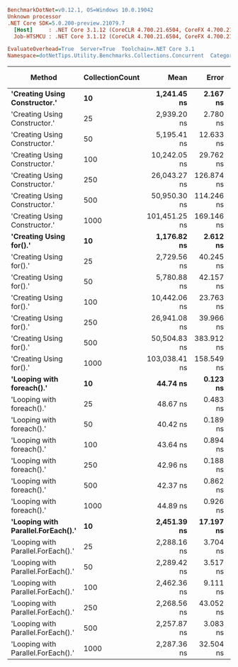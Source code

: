 ``` ini

BenchmarkDotNet=v0.12.1, OS=Windows 10.0.19042
Unknown processor
.NET Core SDK=5.0.200-preview.21079.7
  [Host]     : .NET Core 3.1.12 (CoreCLR 4.700.21.6504, CoreFX 4.700.21.6905), X64 RyuJIT
  Job-HTSMCU : .NET Core 3.1.12 (CoreCLR 4.700.21.6504, CoreFX 4.700.21.6905), X64 RyuJIT

EvaluateOverhead=True  Server=True  Toolchain=.NET Core 3.1  
Namespace=dotNetTips.Utility.Benchmarks.Collections.Concurrent  Categories=DistinctBlockingCollection,GenericCollections  

```
|                             Method | CollectionCount |          Mean |      Error |     StdDev |    StdErr |        Median |           Min |            Q1 |            Q3 |           Max |         Op/s | CI99.9% Margin | Iterations | Kurtosis | MValue | Skewness | Rank | LogicalGroup | Baseline | Code Size |  Gen 0 | Gen 1 | Gen 2 | Allocated |
|----------------------------------- |---------------- |--------------:|-----------:|-----------:|----------:|--------------:|--------------:|--------------:|--------------:|--------------:|-------------:|---------------:|-----------:|---------:|-------:|---------:|-----:|------------- |--------- |----------:|-------:|------:|------:|----------:|
|      **&#39;Creating Using Constructor.&#39;** |              **10** |   **1,241.45 ns** |   **2.167 ns** |   **1.921 ns** |  **0.513 ns** |   **1,241.27 ns** |   **1,238.67 ns** |   **1,239.86 ns** |   **1,242.70 ns** |   **1,245.31 ns** |    **805,506.9** |      **2.1673 ns** |      **14.00** |    **1.957** |  **2.000** |   **0.3943** |    **6** |            ***** |       **No** |     **279 B** | **0.1392** |     **-** |     **-** |    **1320 B** |
|      &#39;Creating Using Constructor.&#39; |              25 |   2,939.20 ns |   2.780 ns |   2.322 ns |  0.644 ns |   2,938.80 ns |   2,935.21 ns |   2,937.97 ns |   2,939.33 ns |   2,944.09 ns |    340,229.1 |      2.7804 ns |      13.00 |    2.795 |  2.000 |   0.6220 |   11 |            * |       No |     279 B | 0.1488 |     - |     - |    1432 B |
|      &#39;Creating Using Constructor.&#39; |              50 |   5,195.41 ns |  12.633 ns |  11.817 ns |  3.051 ns |   5,194.83 ns |   5,178.33 ns |   5,186.14 ns |   5,206.33 ns |   5,210.56 ns |    192,477.4 |     12.6327 ns |      15.00 |    1.335 |  2.000 |  -0.1698 |   12 |            * |       No |     279 B | 0.1678 |     - |     - |    1632 B |
|      &#39;Creating Using Constructor.&#39; |             100 |  10,242.05 ns |  29.762 ns |  26.383 ns |  7.051 ns |  10,242.52 ns |  10,202.85 ns |  10,224.30 ns |  10,257.95 ns |  10,290.52 ns |     97,636.7 |     29.7617 ns |      14.00 |    1.792 |  2.000 |   0.1579 |   14 |            * |       No |     279 B | 0.2136 |     - |     - |    2040 B |
|      &#39;Creating Using Constructor.&#39; |             250 |  26,043.27 ns | 126.874 ns | 118.678 ns | 30.643 ns |  26,047.62 ns |  25,817.37 ns |  25,964.52 ns |  26,094.11 ns |  26,254.17 ns |     38,397.6 |    126.8743 ns |      15.00 |    2.314 |  2.000 |  -0.0309 |   16 |            * |       No |     279 B | 0.3357 |     - |     - |    3240 B |
|      &#39;Creating Using Constructor.&#39; |             500 |  50,950.30 ns | 114.246 ns | 106.866 ns | 27.593 ns |  50,951.55 ns |  50,785.94 ns |  50,873.27 ns |  51,035.88 ns |  51,108.95 ns |     19,627.0 |    114.2463 ns |      15.00 |    1.545 |  2.000 |   0.0044 |   18 |            * |       No |     279 B | 0.5493 |     - |     - |    5240 B |
|      &#39;Creating Using Constructor.&#39; |            1000 | 101,451.25 ns | 169.146 ns | 158.219 ns | 40.852 ns | 101,439.82 ns | 101,226.78 ns | 101,334.82 ns | 101,559.02 ns | 101,778.20 ns |      9,857.0 |    169.1462 ns |      15.00 |    1.977 |  2.000 |   0.3728 |   19 |            * |       No |     279 B | 0.8545 |     - |     - |    9240 B |
|            **&#39;Creating Using for().&#39;** |              **10** |   **1,176.82 ns** |   **2.612 ns** |   **2.443 ns** |  **0.631 ns** |   **1,176.72 ns** |   **1,172.71 ns** |   **1,175.58 ns** |   **1,178.33 ns** |   **1,180.90 ns** |    **849,750.6** |      **2.6122 ns** |      **15.00** |    **1.858** |  **2.000** |   **0.0321** |    **5** |            ***** |       **No** |     **587 B** | **0.1259** |     **-** |     **-** |    **1208 B** |
|            &#39;Creating Using for().&#39; |              25 |   2,729.56 ns |  40.245 ns |  33.607 ns |  9.321 ns |   2,750.45 ns |   2,682.01 ns |   2,684.65 ns |   2,754.76 ns |   2,760.85 ns |    366,359.0 |     40.2453 ns |      13.00 |    1.327 |  2.000 |  -0.5680 |   10 |            * |       No |     587 B | 0.1259 |     - |     - |    1208 B |
|            &#39;Creating Using for().&#39; |              50 |   5,780.88 ns |  42.157 ns |  37.371 ns |  9.988 ns |   5,795.37 ns |   5,661.84 ns |   5,787.91 ns |   5,796.93 ns |   5,801.10 ns |    172,983.9 |     42.1573 ns |      14.00 |    7.466 |  2.000 |  -2.3381 |   13 |            * |       No |     587 B | 0.1221 |     - |     - |    1208 B |
|            &#39;Creating Using for().&#39; |             100 |  10,442.06 ns |  23.763 ns |  21.065 ns |  5.630 ns |  10,449.53 ns |  10,398.83 ns |  10,437.08 ns |  10,455.15 ns |  10,468.66 ns |     95,766.6 |     23.7625 ns |      14.00 |    2.401 |  2.000 |  -0.8120 |   15 |            * |       No |     587 B | 0.1221 |     - |     - |    1208 B |
|            &#39;Creating Using for().&#39; |             250 |  26,941.08 ns |  39.966 ns |  37.384 ns |  9.653 ns |  26,929.34 ns |  26,891.41 ns |  26,914.58 ns |  26,963.98 ns |  27,008.66 ns |     37,118.0 |     39.9661 ns |      15.00 |    1.814 |  2.000 |   0.4932 |   17 |            * |       No |     587 B | 0.1221 |     - |     - |    1208 B |
|            &#39;Creating Using for().&#39; |             500 |  50,504.83 ns | 383.912 ns | 340.328 ns | 90.956 ns |  50,527.73 ns |  50,038.20 ns |  50,185.59 ns |  50,739.66 ns |  51,167.61 ns |     19,800.1 |    383.9118 ns |      14.00 |    1.793 |  2.000 |   0.2265 |   18 |            * |       No |     587 B | 0.1221 |     - |     - |    1208 B |
|            &#39;Creating Using for().&#39; |            1000 | 103,038.41 ns | 158.549 ns | 132.396 ns | 36.720 ns | 103,033.94 ns | 102,846.56 ns | 102,934.25 ns | 103,104.98 ns | 103,272.06 ns |      9,705.1 |    158.5490 ns |      13.00 |    1.760 |  2.000 |   0.2862 |   20 |            * |       No |     587 B | 0.1221 |     - |     - |    1208 B |
|          **&#39;Looping with foreach().&#39;** |              **10** |      **44.74 ns** |   **0.123 ns** |   **0.115 ns** |  **0.030 ns** |      **44.77 ns** |      **44.51 ns** |      **44.67 ns** |      **44.79 ns** |      **44.96 ns** | **22,351,970.8** |      **0.1233 ns** |      **15.00** |    **2.291** |  **2.000** |  **-0.1414** |    **2** |            ***** |       **No** |     **225 B** | **0.0085** |     **-** |     **-** |      **80 B** |
|          &#39;Looping with foreach().&#39; |              25 |      48.67 ns |   0.483 ns |   0.452 ns |  0.117 ns |      48.95 ns |      47.94 ns |      48.27 ns |      49.03 ns |      49.21 ns | 20,545,137.7 |      0.4831 ns |      15.00 |    1.311 |  2.000 |  -0.3075 |    4 |            * |       No |     225 B | 0.0085 |     - |     - |      80 B |
|          &#39;Looping with foreach().&#39; |              50 |      40.42 ns |   0.189 ns |   0.158 ns |  0.044 ns |      40.38 ns |      40.27 ns |      40.35 ns |      40.47 ns |      40.80 ns | 24,737,370.3 |      0.1890 ns |      13.00 |    3.435 |  2.000 |   1.3050 |    1 |            * |       No |     225 B | 0.0085 |     - |     - |      80 B |
|          &#39;Looping with foreach().&#39; |             100 |      43.64 ns |   0.894 ns |   1.064 ns |  0.232 ns |      44.11 ns |      41.93 ns |      42.68 ns |      44.62 ns |      44.89 ns | 22,915,032.1 |      0.8942 ns |      21.00 |    1.447 |  2.833 |  -0.3650 |    2 |            * |       No |     225 B | 0.0084 |     - |     - |      80 B |
|          &#39;Looping with foreach().&#39; |             250 |      42.96 ns |   0.188 ns |   0.167 ns |  0.045 ns |      43.02 ns |      42.72 ns |      42.81 ns |      43.08 ns |      43.21 ns | 23,276,251.5 |      0.1881 ns |      14.00 |    1.394 |  2.000 |  -0.1774 |    2 |            * |       No |     225 B | 0.0085 |     - |     - |      80 B |
|          &#39;Looping with foreach().&#39; |             500 |      42.37 ns |   0.862 ns |   1.263 ns |  0.234 ns |      41.45 ns |      41.04 ns |      41.32 ns |      43.80 ns |      44.07 ns | 23,603,252.7 |      0.8615 ns |      29.00 |    1.076 |  3.412 |   0.3288 |    2 |            * |       No |     225 B | 0.0084 |     - |     - |      80 B |
|          &#39;Looping with foreach().&#39; |            1000 |      44.89 ns |   0.926 ns |   1.205 ns |  0.246 ns |      45.50 ns |      41.76 ns |      45.03 ns |      45.54 ns |      45.72 ns | 22,278,846.2 |      0.9265 ns |      24.00 |    3.480 |  2.000 |  -1.4375 |    3 |            * |       No |     225 B | 0.0085 |     - |     - |      80 B |
| **&#39;Looping with Parallel.ForEach().&#39;** |              **10** |   **2,451.39 ns** |  **17.197 ns** |  **16.086 ns** |  **4.153 ns** |   **2,448.77 ns** |   **2,424.12 ns** |   **2,440.47 ns** |   **2,464.26 ns** |   **2,484.79 ns** |    **407,931.5** |     **17.1970 ns** |      **15.00** |    **2.156** |  **2.000** |   **0.2437** |    **9** |            ***** |       **No** |     **368 B** | **0.6828** |     **-** |     **-** |    **5177 B** |
| &#39;Looping with Parallel.ForEach().&#39; |              25 |   2,288.16 ns |   3.704 ns |   3.465 ns |  0.895 ns |   2,288.21 ns |   2,282.48 ns |   2,285.45 ns |   2,290.15 ns |   2,295.68 ns |    437,031.7 |      3.7040 ns |      15.00 |    2.396 |  2.000 |   0.3998 |    8 |            * |       No |     368 B | 0.6943 |     - |     - |    5165 B |
| &#39;Looping with Parallel.ForEach().&#39; |              50 |   2,289.42 ns |   3.517 ns |   3.118 ns |  0.833 ns |   2,288.54 ns |   2,284.40 ns |   2,287.34 ns |   2,290.82 ns |   2,296.15 ns |    436,791.5 |      3.5174 ns |      14.00 |    2.507 |  2.000 |   0.6015 |    8 |            * |       No |     368 B | 0.6752 |     - |     - |    5165 B |
| &#39;Looping with Parallel.ForEach().&#39; |             100 |   2,462.36 ns |   9.111 ns |   8.077 ns |  2.159 ns |   2,461.25 ns |   2,447.50 ns |   2,458.91 ns |   2,467.58 ns |   2,477.89 ns |    406,114.5 |      9.1110 ns |      14.00 |    2.231 |  2.000 |  -0.0155 |    9 |            * |       No |     368 B | 0.6905 |     - |     - |    5174 B |
| &#39;Looping with Parallel.ForEach().&#39; |             250 |   2,268.56 ns |  43.052 ns |  40.271 ns | 10.398 ns |   2,284.22 ns |   2,174.62 ns |   2,280.39 ns |   2,289.84 ns |   2,300.03 ns |    440,808.2 |     43.0518 ns |      15.00 |    3.116 |  2.000 |  -1.3739 |    8 |            * |       No |     368 B | 0.6790 |     - |     - |    5169 B |
| &#39;Looping with Parallel.ForEach().&#39; |             500 |   2,257.87 ns |   3.083 ns |   2.733 ns |  0.731 ns |   2,257.28 ns |   2,253.71 ns |   2,256.05 ns |   2,260.28 ns |   2,262.93 ns |    442,895.9 |      3.0833 ns |      14.00 |    1.783 |  2.000 |   0.3304 |    7 |            * |       No |     368 B | 0.6905 |     - |     - |    5166 B |
| &#39;Looping with Parallel.ForEach().&#39; |            1000 |   2,287.36 ns |  32.504 ns |  28.814 ns |  7.701 ns |   2,272.33 ns |   2,262.40 ns |   2,264.69 ns |   2,319.92 ns |   2,333.69 ns |    437,184.7 |     32.5035 ns |      14.00 |    1.459 |  2.000 |   0.6371 |    8 |            * |       No |     368 B | 0.6638 |     - |     - |    5176 B |
